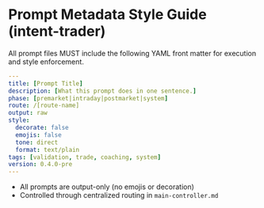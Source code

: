 # Prompt Metadata Style Guide (intent-trader)

All prompt files MUST include the following YAML front matter for execution and style enforcement.

```yaml
---
title: [Prompt Title]
description: [What this prompt does in one sentence.]
phase: [premarket|intraday|postmarket|system]
route: /[route-name]
output: raw
style:
  decorate: false
  emojis: false
  tone: direct
  format: text/plain
tags: [validation, trade, coaching, system]
version: 0.4.0-pre
---
```

- All prompts are output-only (no emojis or decoration)
- Controlled through centralized routing in `main-controller.md`
